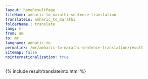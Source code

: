 ```yaml
---
layout: homeResultPage
fileName: amharic-to-marathi-sentence-translation
translatein: amharic_to_marathi
folderName : translate
lang: mr
from: am
to: mr
langname: amharic-to
permalink: /mr/amharic-to-marathi-sentence-translation/result
sitemap: false
nointernationalization: true
---
```

{% include result/translateinto.html %}

<script src="/js/result/translation.js" data-foldername="{{page.folderName}}" data-lang="{{page.lang}}"></script>
